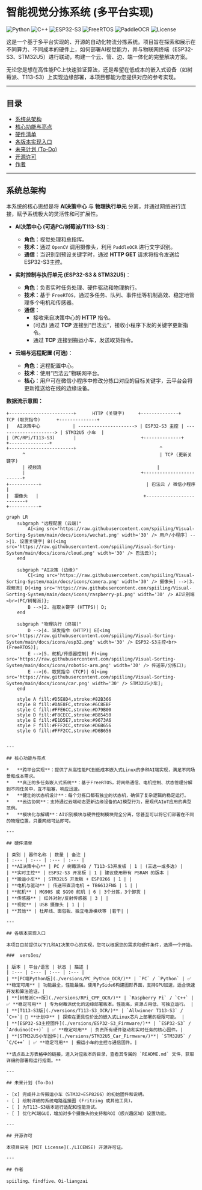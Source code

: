 # 智能视觉分拣系统 (多平台实现)

![Python](https://img.shields.io/badge/Python-3.9%2B-blue?logo=python) ![C++](https://img.shields.io/badge/C%2B%2B-17-00599C?logo=c%2B%2B) ![ESP32-S3](https://img.shields.io/badge/ESP32--S3-IDF%20%26%20Arduino-orange?logo=espressif) ![FreeRTOS](https://img.shields.io/badge/FreeRTOS-Real--Time-green) ![PaddleOCR](https://img.shields.io/badge/PaddleOCR-OCR-red) ![License](https://img.shields.io/badge/License-MIT-brightgreen)

这是一个基于多平台实现的、开源的自动化物流分拣系统。项目旨在探索和展示在不同算力、不同成本的硬件上，如何部署AI视觉能力，并与物联网终端（ESP32-S3、STM32U5）进行联动，构建一个云、管、边、端一体化的完整解决方案。

无论您是想在高性能PC上快速验证算法，还是希望在低成本的嵌入式设备（如树莓派、T113-S3）上实现边缘部署，本项目都能为您提供对应的参考实现。

---

## 目录

*   [系统总架构](#系统总架构)
*   [核心功能与亮点](#核心功能与亮点)
*   [硬件清单](#硬件清单)
*   [各版本实现入口](#各版本实现入口)
*   [未来计划 (To-Do)](#未来计划-to-do)
*   [开源许可](#开源许可)
*   [作者](#作者)

---

## 系统总架构

本系统的核心思想是将 **AI决策中心** 与 **物理执行单元** 分离，并通过网络进行连接，赋予系统极大的灵活性和可扩展性。

*   **AI决策中心 (可选PC/树莓派/T113-S3)**：
    *   **角色**：视觉处理和总指挥。
    *   **技术**：通过 `OpenCV` 调用摄像头，利用 `PaddleOCR` 进行文字识别。
    *   **通信**：当识别到预设关键字时，通过 **HTTP GET** 请求将指令发送给ESP32-S3主控。

*   **实时控制与执行单元 (ESP32-S3 & STM32U5)**：
    *   **角色**：负责实时任务处理、硬件驱动和物理执行。
    *   **技术**：基于 `FreeRTOS`，通过多任务、队列、事件组等机制高效、稳定地管理多个电机和传感器。
    *   **通信**：
        *   接收来自决策中心的 **HTTP** 指令。
        *   (可选) 通过 **TCP** 连接到“巴法云”，接收小程序下发的关键字更新指令。
        *   通过 **TCP** 连接到搬运小车，发送取货指令。

*   **云端与远程配置 (可选)**：
    *   **角色**：远程配置中心。
    *   **技术**：使用“巴法云”物联网平台。
    *   **核心**：用户可在微信小程序中修改分拣口对应的目标关键字，云平台会将更新推送给在线的边缘设备。

**数据流示意图：**
```
+------------------------+      HTTP (关键字)     +--------------+      TCP (取货指令)      +--------------+
|   AI决策中心            | ---------------------> | ESP32-S3 主控 | ---------------------> | STM32U5 小车  |
| (PC/RPi/T113-S3)       |                        +--------------+                        +---------------+
+------------------------+                               ^
      ^                                                  | TCP (更新关键字)
      | 视频流                                           |
      |                                           +-------------------------+
+-----------+                                       | 巴法云 / 微信小程序     |
|  摄像头   |                                       +-------------------------+
+-----------+
```

```mermaid
graph LR
    subgraph "远程配置 (云端)"
        A[<img src='https://raw.githubusercontent.com/spiiling/Visual-Sorting-System/main/docs/icons/wechat.png' width='30' /> 用户/小程序] -->|1. 设置关键字| B((<img src='https://raw.githubusercontent.com/spiiling/Visual-Sorting-System/main/docs/icons/cloud.png' width='30' /> 巴法云));
    end

    subgraph "AI决策 (边缘)"
        C[<img src='https://raw.githubusercontent.com/spiiling/Visual-Sorting-System/main/docs/icons/camera.png' width='30' /> 摄像头] -->|3. 视频流| D{<img src='https://raw.githubusercontent.com/spiiling/Visual-Sorting-System/main/docs/icons/raspberry-pi.png' width='30' /> AI识别端<br>(PC/树莓派)};
        B -->|2. 拉取关键字 (HTTPS)| D;
    end

    subgraph "物理执行 (终端)"
        D -->|4. 派发指令 (HTTP)| E[<img src='https://raw.githubusercontent.com/spiiling/Visual-Sorting-System/main/docs/icons/esp32.png' width='30' /> ESP32-S3主控<br>(FreeRTOS)];
        E -->|5. 舵机/传感器控制| F(<img src='https://raw.githubusercontent.com/spiiling/Visual-Sorting-System/main/docs/icons/robotic-arm.png' width='30' /> 传送带/分拣口);
        E -->|6. 取货指令 (TCP)| G[<img src='https://raw.githubusercontent.com/spiiling/Visual-Sorting-System/main/docs/icons/car.png' width='30' /> STM32U5小车];
    end

    style A fill:#D5E8D4,stroke:#82B366
    style B fill:#DAE8FC,stroke:#6C8EBF
    style C fill:#FFE6CC,stroke:#D79B00
    style D fill:#F8CECC,stroke:#B85450
    style E fill:#E1D5E7,stroke:#9673A6
    style F fill:#FFF2CC,stroke:#D6B656
    style G fill:#FFF2CC,stroke:#D6B656


---

## 核心功能与亮点

*   **跨平台实现**：提供了从高性能PC到低成本嵌入式Linux的多种AI端实现，满足不同场景和成本需求。
*   **真正的多任务嵌入式系统**：基于FreeRTOS，将网络通信、电机控制、状态管理分解到不同任务中，互不阻塞，响应迅速。
*   **健壮的状态机设计**：每个分拣口都有独立的状态机，确保了复杂逻辑的稳定运行。
*   **云边协同**：支持通过云端动态更新边缘设备的AI模型行为，是现代AIoT应用的典型范例。
*   **模块化与解耦**：AI识别模块与硬件控制模块完全分离，您甚至可以将它们部署在不同的物理位置，只要网络可达即可。

---

## 硬件清单

| 类别 | 器件名称 | 数量 | 备注 |
| :--- | :--- | :--- | :--- |
| **AI决策中心** | PC / 树莓派4B / T113-S3开发板 | 1 | (三选一或多选) |
| **实时主控** | ESP32-S3 开发板 | 1 | 建议使用带有 PSRAM 的版本 |
| **搬运小车** | STM32U5 开发板 + ESP8266 | 1 | |
| **电机与驱动** | 传送带直流电机 + TB6612FNG | 1 | |
| **舵机** | MG90S 或 SG90 舵机 | 6 | 3个分拣，3个卸货 |
| **传感器** | 红外对射/反射传感器 | 3 | |
| **视觉** | USB 摄像头 | 1 | |
| **其他** | 杜邦线、面包板、独立电源模块等 |若干| |

---

## 各版本实现入口

本项目目前提供以下几种AI决策中心的实现，您可以根据您的需求和硬件条件，选择一个开始。

###  versões/

| 版本 | 平台/语言 | 状态 | 描述 |
| :--- | :--- | :--- | :--- |
| **[PC端Python版](./versions/PC_Python_OCR/)** | `PC` / `Python` | ✅ **稳定可用** | 功能最全，性能最强。使用PySide6构建图形界面，支持GPU加速，适合快速开发和算法验证。|
| **[树莓派C++版](./versions/RPi_CPP_OCR/)** | `Raspberry Pi` / `C++` | ✅ **稳定可用** | 专为树莓派优化的边缘部署版本。性能高，资源占用低，可独立运行。 |
| **[T113-S3版](./versions/T113-S3_OCR/)** | `Allwinner T113-S3` / `C++`| 🚧 **计划中** | 探索在更具性价比的嵌入式Linux芯片上部署的极限可能。 |
| **[ESP32-S3主控固件](./versions/ESP32-S3_Firmware/)** | `ESP32-S3` / `Arduino(C++)` | ✅ **稳定可用** | 负责所有硬件驱动和实时任务的核心固件。|
| **[STM32U5小车固件](./versions/STM32U5_Car_Firmware/)**| `STM32U5` / `C/C++` | ✅ **稳定可用** | 搬运小车的主控与通信固件。|

**请点击上方表格中的链接，进入对应版本的目录，查看其专属的 `README.md` 文件，获取详细的部署和运行指南。**

---

## 未来计划 (To-Do)

- [x] 完成并上传搬运小车（STM32+ESP8266）的初始固件和说明。
- [ ] 绘制详细的系统电路连接图 (Fritzing 或其他工具)。
- [ ] 为T113-S3版本进行适配和性能测试。
- [ ] 优化PC端GUI，增加对多个摄像头的支持和ROI（感兴趣区域）设置功能。

---

## 开源许可

本项目采用 [MIT License](./LICENSE) 开源许可证。

---

## 作者

spiiling、findfive、Oi-liangzai